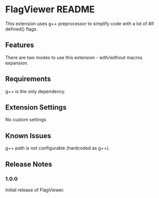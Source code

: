 # FlagViewer README

This extension uses g++ preprocessor to simplify code with a lot of #if defined() flags.

## Features

There are two modes to use this extension - with/without macros expansion.

## Requirements

g++ is the only dependency.

## Extension Settings

No custom settings

## Known Issues

g++ path is not configurable (hardcoded as g++).

## Release Notes

### 1.0.0

Initial release of FlagViewer.
